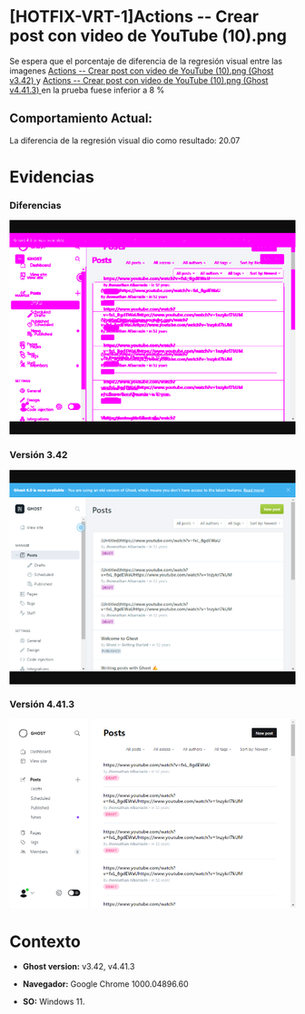# [HOTFIX-VRT-1]Actions -- Crear post con video de YouTube (10).png

Se espera que el porcentaje de diferencia de la regresión visual entre las imagenes [Actions -- Crear post con video de YouTube (10).png (Ghost v3.42) ](https://raw.githubusercontent.com/j-albarracin-uniandes/pruebas-automatizadas/master/pruebas/backstopjs/backstop_data/bitmaps_reference/host_Actions_--_Crear_post_con_video_de_YouTube_10png_0_document_0_default.png) y [Actions -- Crear post con video de YouTube (10).png (Ghost v4.41.3) ](https://raw.githubusercontent.com/j-albarracin-uniandes/pruebas-automatizadas/master/pruebas/backstopjs/v4/Actions%20--%20Crear%20post%20con%20video%20de%20YouTube%20(10).png)  en la prueba fuese inferior a 8 %

## Comportamiento Actual:

La diferencia de la regresión visual dio como resultado: 20.07

# Evidencias

### Diferencias 

![tmgDiff](https://raw.githubusercontent.com/j-albarracin-uniandes/pruebas-automatizadas/master/pruebas/backstopjs/backstop_data/bitmaps_test/20220513-141203/failed_diff_host_Actions_--_Crear_post_con_video_de_YouTube_10png_0_document_0_default.png)

### Versión 3.42

![imgV3](https://raw.githubusercontent.com/j-albarracin-uniandes/pruebas-automatizadas/master/pruebas/backstopjs/backstop_data/bitmaps_reference/host_Actions_--_Crear_post_con_video_de_YouTube_10png_0_document_0_default.png)

### Versión 4.41.3

![imgV4](https://raw.githubusercontent.com/j-albarracin-uniandes/pruebas-automatizadas/master/pruebas/backstopjs/v4/Actions%20--%20Crear%20post%20con%20video%20de%20YouTube%20(10).png)

# Contexto

+ **Ghost version:** v3.42, v4.41.3

+ **Navegador:** Google Chrome 1000.04896.60

+ **SO:** Windows 11.

